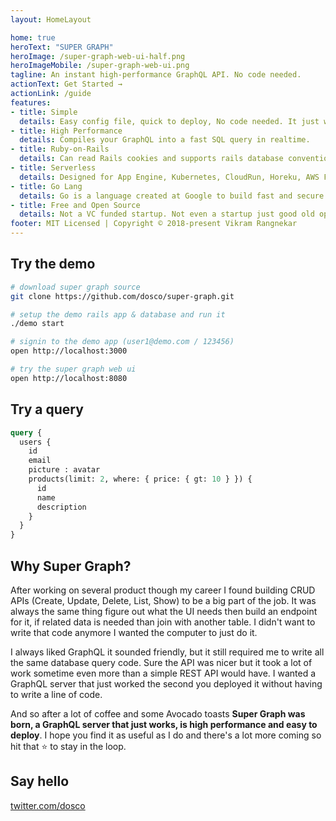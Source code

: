 ```yaml
---
layout: HomeLayout

home: true
heroText: "SUPER GRAPH"
heroImage: /super-graph-web-ui-half.png
heroImageMobile: /super-graph-web-ui.png
tagline: An instant high-performance GraphQL API. No code needed.
actionText: Get Started →
actionLink: /guide
features:
- title: Simple
  details: Easy config file, quick to deploy, No code needed. It just works.
- title: High Performance
  details: Compiles your GraphQL into a fast SQL query in realtime.
- title: Ruby-on-Rails
  details: Can read Rails cookies and supports rails database conventions.
- title: Serverless
  details: Designed for App Engine, Kubernetes, CloudRun, Horeku, AWS Fargate, etc  
- title: Go Lang
  details: Go is a language created at Google to build fast and secure web services. 
- title: Free and Open Source
  details: Not a VC funded startup. Not even a startup just good old open source code
footer: MIT Licensed | Copyright © 2018-present Vikram Rangnekar
---
```


## Try the demo

```bash
# download super graph source
git clone https://github.com/dosco/super-graph.git

# setup the demo rails app & database and run it
./demo start

# signin to the demo app (user1@demo.com / 123456)
open http://localhost:3000

# try the super graph web ui
open http://localhost:8080
```

## Try a query

```graphql
query {
  users {
    id
    email
    picture : avatar
    products(limit: 2, where: { price: { gt: 10 } }) {
      id
      name
      description
    }
  }
}
```

## Why Super Graph?

After working on several product though my career I found building CRUD APIs (Create, Update, Delete, List, Show) to be a big part of the job. It was always the same thing figure out what the UI needs then build an endpoint for it, if related data is needed than join with another table. I didn't want to write that code anymore I wanted the computer to just do it.

I always liked GraphQL it sounded friendly, but it still required me to write all the same database query code. Sure the API was nicer but it took a lot of work sometime even more than a simple REST API would have. I wanted a GraphQL server that just worked the second you deployed it without having to write a line of code.

And so after a lot of coffee and some Avocado toasts __Super Graph was born, a GraphQL server that just works, is high performance and easy to deploy__. I hope you find it as useful as I do and there's a lot more coming so hit that :star: to stay in the loop.


## Say hello

[twitter.com/dosco](https://twitter.com/dosco)
